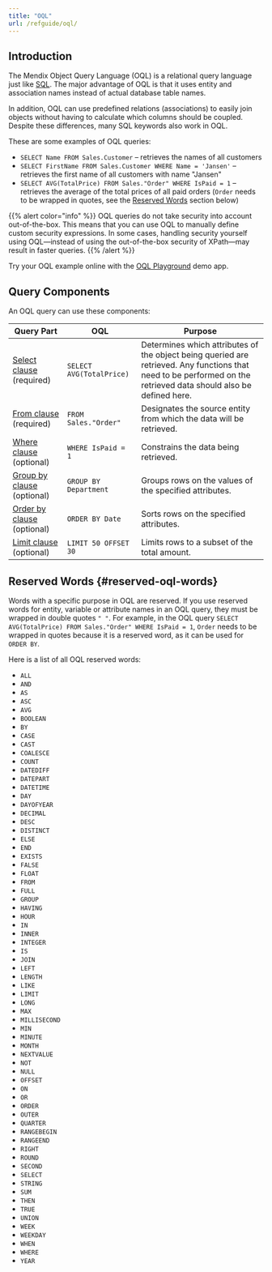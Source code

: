 ```yaml
---
title: "OQL"
url: /refguide/oql/
---
```


## Introduction

The Mendix Object Query Language (OQL) is a relational query language just like [SQL](https://en.wikipedia.org/wiki/Sql). The major advantage of OQL is that it uses entity and association names instead of actual database table names.

In addition, OQL can use predefined relations (associations) to easily join objects without having to calculate which columns should be coupled. Despite these differences, many SQL keywords also work in OQL.

These are some examples of OQL queries:

* `SELECT Name FROM Sales.Customer` – retrieves the names of all customers
* `SELECT FirstName FROM Sales.Customer WHERE Name = 'Jansen'` – retrieves the first name of all customers with name "Jansen"
* `SELECT AVG(TotalPrice) FROM Sales."Order" WHERE IsPaid = 1` – retrieves the average of the total prices of all paid orders (`Order` needs to be wrapped in quotes, see the [Reserved Words](#reserved-oql-words) section below)

{{% alert color="info" %}}
OQL queries do not take security into account out-of-the-box. This means that you can use OQL to manually define custom security expressions. In some cases, handling security yourself using OQL—instead of using the out-of-the-box security of XPath—may result in faster queries.
{{% /alert %}}

Try your OQL example online with the [OQL Playground](https://service.mendixcloud.com/p/OQL) demo app. 

## Query Components

An OQL query can use these components:

| Query Part | OQL | Purpose |
| --- | --- | --- |
| [Select clause](/refguide/oql-select-clause/) (required)  | `SELECT AVG(TotalPrice)` | Determines which attributes of the object being queried are retrieved. Any functions that need to be performed on the retrieved data should also be defined here.  |
| [From clause](/refguide/oql-from-clause/) (required)  | `FROM Sales."Order"`  | Designates the source entity from which the data will be retrieved.  |
| [Where clause](/refguide/oql-where-clause/) (optional) | `WHERE IsPaid = 1` | Constrains the data being retrieved.  |
| [Group by clause](/refguide/oql-group-by-clause/) (optional) | `GROUP BY Department` | Groups rows on the values of the specified attributes.  |
| [Order by clause](/refguide/oql-order-by-clause/) (optional) | `ORDER BY Date` | Sorts rows on the specified attributes.  |
| [Limit clause](/refguide/oql-limit-clause/) (optional) | `LIMIT 50 OFFSET 30` | Limits rows to a subset of the total amount.  |

## Reserved Words {#reserved-oql-words}

Words with a specific purpose in OQL are reserved. If you use reserved words for entity, variable or attribute names in an OQL query, they must be wrapped in double quotes `" "`. For example, in the OQL query `SELECT AVG(TotalPrice) FROM Sales."Order" WHERE IsPaid = 1`, `Order` needs to be wrapped in quotes because it is a reserved word, as it can be used for `ORDER BY`.

Here is a list of all OQL reserved words:

* `ALL`
* `AND`
* `AS`
* `ASC`
* `AVG`
* `BOOLEAN`
* `BY`
* `CASE`
* `CAST`
* `COALESCE`
* `COUNT`
* `DATEDIFF`
* `DATEPART`
* `DATETIME`
* `DAY`
* `DAYOFYEAR`
* `DECIMAL`
* `DESC`
* `DISTINCT`
* `ELSE`
* `END`
* `EXISTS`
* `FALSE`
* `FLOAT`
* `FROM`
* `FULL`
* `GROUP`
* `HAVING`
* `HOUR`
* `IN`
* `INNER`
* `INTEGER`
* `IS`
* `JOIN`
* `LEFT`
* `LENGTH`
* `LIKE`
* `LIMIT`
* `LONG`
* `MAX`
* `MILLISECOND`
* `MIN`
* `MINUTE`
* `MONTH`
* `NEXTVALUE`
* `NOT`
* `NULL`
* `OFFSET`
* `ON`
* `OR`
* `ORDER`
* `OUTER`
* `QUARTER`
* `RANGEBEGIN`
* `RANGEEND`
* `RIGHT`
* `ROUND`
* `SECOND`
* `SELECT`
* `STRING`
* `SUM`
* `THEN`
* `TRUE`
* `UNION`
* `WEEK`
* `WEEKDAY`
* `WHEN`
* `WHERE`
* `YEAR`

